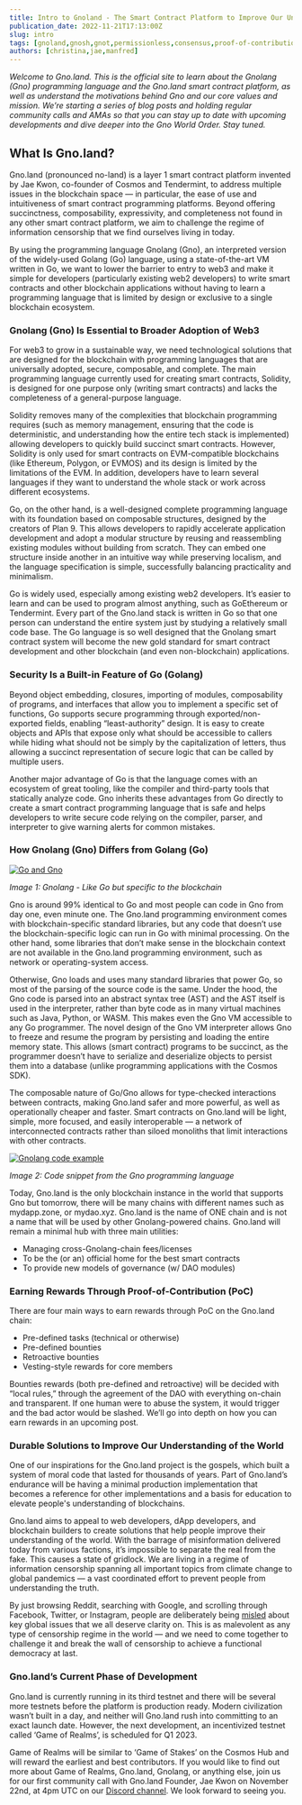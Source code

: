 ```yaml
---
title: Intro to Gnoland - The Smart Contract Platform to Improve Our Understanding of the World
publication_date: 2022-11-21T17:13:00Z
slug: intro
tags: [gnoland,gnosh,gnot,permissionless,consensus,proof-of-contribution,dao,governance,ibc,democracy,freedom]
authors: [christina,jae,manfred]
---
```


_Welcome to Gno.land. This is the official site to learn about the Gnolang (Gno) programming language and the Gno.land smart contract platform, as well as understand the motivations behind Gno and our core values and mission. We’re starting a series of blog posts and holding regular community calls and AMAs so that you can stay up to date with upcoming developments and dive deeper into the Gno World Order. Stay tuned._

## What Is Gno.land?

Gno.land (pronounced no-land) is a layer 1 smart contract platform invented by Jae Kwon, co-founder of Cosmos and Tendermint, to address multiple issues in the blockchain space — in particular, the ease of use and intuitiveness of smart contract programming platforms. Beyond offering succinctness, composability, expressivity, and completeness not found in any other smart contract platform, we aim to challenge the regime of information censorship that we find ourselves living in today.

By using the programming language Gnolang (Gno), an interpreted version of the widely-used Golang (Go) language, using a state-of-the-art VM written in Go, we want to lower the barrier to entry to web3 and make it simple for developers (particularly existing web2 developers) to write smart contracts and other blockchain applications without having to learn a programming language that is limited by design or exclusive to a single blockchain ecosystem.

### Gnolang (Gno) Is Essential to Broader Adoption of Web3

For web3 to grow in a sustainable way, we need technological solutions that are designed for the blockchain with programming languages that are universally adopted, secure, composable, and complete. The main programming language currently used for creating smart contracts, Solidity, is designed for one purpose only (writing smart contracts) and lacks the completeness of a general-purpose language.

Solidity removes many of the complexities that blockchain programming requires (such as memory management, ensuring that the code is deterministic, and understanding how the entire tech stack is implemented) allowing developers to quickly build succinct smart contracts. However, Solidity is only used for smart contracts on EVM-compatible blockchains (like Ethereum, Polygon, or EVMOS) and its design is limited by the limitations of the EVM. In addition, developers have to learn several languages if they want to understand the whole stack or work across different ecosystems.

Go, on the other hand, is a well-designed complete programming language with its foundation based on composable structures, designed by the creators of Plan 9. This allows developers to rapidly accelerate application development and adopt a modular structure by reusing and reassembling existing modules without building from scratch. They can embed one structure inside another in an intuitive way while preserving localism, and the language specification is simple, successfully balancing practicality and minimalism.

Go is widely used, especially among existing web2 developers. It’s easier to learn and can be used to program almost anything, such as GoEthereum or Tendermint. Every part of the Gno.land stack is written in Go so that one person can understand the entire system just by studying a relatively small code base. The Go language is so well designed that the Gnolang smart contract system will become the new gold standard for smart contract development and other blockchain (and even non-blockchain) applications.

### Security Is a Built-in Feature of Go (Golang)

Beyond object embedding, closures, importing of modules, composability of programs, and interfaces that allow you to implement a specific set of functions, Go supports secure programming through exported/non-exported fields, enabling “least-authority” design. It is easy to create objects and APIs that expose only what should be accessible to callers while hiding what should not be simply by the capitalization of letters, thus allowing a succinct representation of secure logic that can be called by multiple users.

Another major advantage of Go is that the language comes with an ecosystem of great tooling, like the compiler and third-party tools that statically analyze code. Gno inherits these advantages from Go directly to create a smart contract programming language that is safe and helps developers to write secure code relying on the compiler, parser, and interpreter to give warning alerts for common mistakes.

### How Gnolang (Gno) Differs from Golang (Go)

[![Go and Gno](https://gnolang.github.io/blog/2022-11-21_intro/src/thumbs/go-and-gno.png)](https://gnolang.github.io/blog/2022-11-21_intro/src/go-and-gno.png)

_Image 1: Gnolang - Like Go but specific to the blockchain_

Gno is around 99% identical to Go and most people can code in Gno from day one, even minute one. The Gno.land programming environment comes with blockchain-specific standard libraries, but any code that doesn’t use the blockchain-specific logic can run in Go with minimal processing. On the other hand, some libraries that don’t make sense in the blockchain context are not available in the Gno.land programming environment, such as network or operating-system access.

Otherwise, Gno loads and uses many standard libraries that power Go, so most of the parsing of the source code is the same. Under the hood, the Gno code is parsed into an abstract syntax tree (AST) and the AST itself is used in the interpreter, rather than byte code as in many virtual machines such as Java, Python, or WASM. This makes even the Gno VM accessible to any Go programmer. The novel design of the Gno VM interpreter allows  Gno to freeze and resume the program by persisting and loading the entire memory state. This allows (smart contract) programs to be succinct, as the programmer doesn’t have to serialize and deserialize objects to persist them into a database (unlike programming applications with the Cosmos SDK).

The composable nature of Go/Gno allows for type-checked interactions between contracts, making Gno.land safer and more powerful, as well as operationally cheaper and faster. Smart contracts on Gno.land will be light, simple, more focused, and easily interoperable — a network of interconnected contracts rather than siloed monoliths that limit interactions with other contracts.

[![Gnolang code example](https://gnolang.github.io/blog/2022-11-21_intro/src/thumbs/code-example.jpg)](https://gnolang.github.io/blog/2022-11-21_intro/src/code-example.jpg)

_Image 2: Code snippet from the Gno programming language_

Today, Gno.land is the only blockchain instance in the world that supports Gno but tomorrow, there will be many chains with different names such as mydapp.zone, or mydao.xyz. Gno.land is the name of ONE chain and is not a name that will be used by other Gnolang-powered chains. Gno.land will remain a minimal hub with three main utilities:

* Managing cross-Gnolang-chain fees/licenses
* To be the (or an) official home for the best smart contracts
* To provide new models of governance (w/ DAO modules)

### Earning Rewards Through Proof-of-Contribution (PoC)

There are four main ways to earn rewards through PoC on the Gno.land chain:

* Pre-defined tasks (technical or otherwise)
* Pre-defined bounties
* Retroactive bounties
* Vesting-style rewards for core members

Bounties rewards (both pre-defined and retroactive) will be decided with “local rules,” through the agreement of the DAO with everything on-chain and transparent. If one human were to abuse the system, it would trigger and the bad actor would be slashed. We’ll go into depth on how you can earn rewards in an upcoming post.

### Durable Solutions to Improve Our Understanding of the World

One of our inspirations for the Gno.land project is the gospels, which built a system of moral code that lasted for thousands of years. Part of Gno.land’s endurance will be having a minimal production implementation that becomes a reference for other implementations and a basis for education to elevate people's understanding of blockchains.

Gno.land aims to appeal to web developers, dApp developers, and blockchain builders to create solutions that help people improve their understanding of the world. With the barrage of misinformation delivered today from various factions, it’s impossible to separate the real from the fake. This causes a state of gridlock. We are living in a regime of information censorship spanning all important topics from climate change to global pandemics — a vast coordinated effort to prevent people from understanding the truth.

By just browsing Reddit, searching with Google, and scrolling through Facebook, Twitter, or Instagram, people are deliberately being [misled](https://twitter.com/lhfang/status/1587095890983936000) about key global issues that we all deserve clarity on. This is as malevolent as any type of censorship regime in the world — and we need to come together to challenge it and break the wall of censorship to achieve a functional democracy at last.

### Gno.land’s Current Phase of Development

Gno.land is currently running in its third testnet and there will be several more testnets before the platform is production ready. Modern civilization wasn’t built in a day, and neither will Gno.land rush into committing to an exact launch date. However, the next development, an incentivized testnet called ‘Game of Realms’, is scheduled for Q1 2023.

Game of Realms will be similar to ‘Game of Stakes’ on the Cosmos Hub and will reward the earliest and best contributors. If you would like to find out more about Game of Realms, Gno.land, Gnolang, or anything else,  join us for our first community call with Gno.land Founder, Jae Kwon on November 22nd, at 4pm UTC on our [Discord channel](https://discord.gg/YFtMjWwUN7). We look forward to seeing you.
